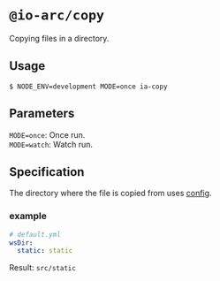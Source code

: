 # `@io-arc/copy`

Copying files in a directory.

## Usage

```
$ NODE_ENV=development MODE=once ia-copy
```

## Parameters

`MODE=once`: Once run.  
`MODE=watch`: Watch run.

## Specification

The directory where the file is copied from uses [config](https://www.npmjs.com/package/node-config).  

### example

```yaml
# default.yml
wsDir:
  static: static
```

Result: `src/static`